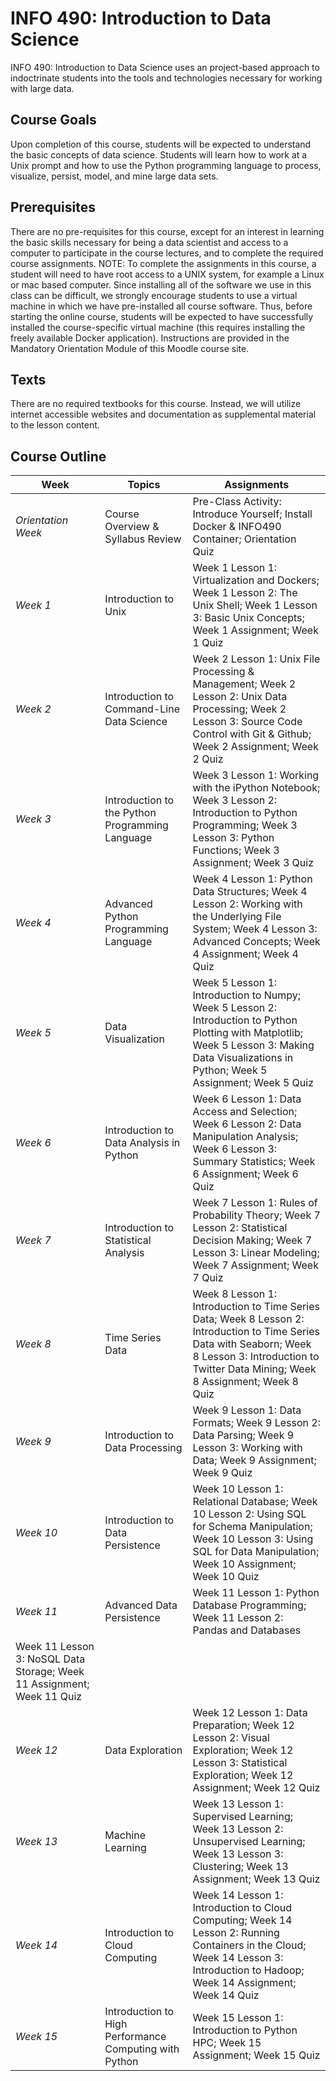 # INFO 490: Introduction to Data Science #

INFO 490: Introduction to Data Science uses an project-based approach to indoctrinate students into the tools and technologies necessary for working with large data.

## Course Goals ##
Upon completion of this course, students will be expected to understand the basic concepts of data science. Students will learn how to work at a Unix prompt and how to use the Python programming language to process, visualize, persist, model, and mine large data sets.

## Prerequisites ##

There are no pre-requisites for this course, except for an interest in learning the basic skills necessary for being a data scientist and access to a computer to participate in the course lectures, and to complete the required course assignments. NOTE: To complete the assignments in this course, a student will need to have root access to a UNIX system, for example a Linux or mac based computer. Since installing all of the software we use in this class can be difficult, we strongly encourage students to use a virtual machine in which we have pre-installed all course software. Thus, before starting the online course, students will be expected to have successfully installed the course-specific virtual machine (this requires installing the freely available Docker application). Instructions are provided in the Mandatory Orientation Module of this Moodle course site.

## Texts ##

There are no required textbooks for this course. Instead, we will utilize internet accessible websites and documentation as supplemental material to the lesson content.

## Course Outline ##

| **Week** | **Topics**| **Assignments**|
|----------|-----------|----------------|
|*Orientation Week*| Course Overview & Syllabus Review| Pre-Class Activity: Introduce Yourself; Install Docker & INFO490 Container; Orientation Quiz|
|*Week 1*| Introduction to Unix| Week 1 Lesson 1: Virtualization and Dockers; Week 1 Lesson 2: The Unix Shell; Week 1 Lesson 3: Basic Unix Concepts; Week 1 Assignment; Week 1 Quiz|
|*Week 2*| Introduction to Command-Line Data Science | Week 2 Lesson 1: Unix File Processing & Management; Week 2 Lesson 2: Unix Data Processing; Week 2 Lesson 3: Source Code Control with Git & Github; Week 2 Assignment; Week 2 Quiz|
| *Week 3*| Introduction to the Python Programming Language| Week 3 Lesson 1: Working with the iPython Notebook; Week 3 Lesson 2: Introduction to Python Programming; Week 3 Lesson 3: Python Functions; Week 3 Assignment; Week 3 Quiz|
| *Week 4*| Advanced Python Programming Language|Week 4 Lesson 1: Python Data Structures; Week 4 Lesson 2: Working with the Underlying File System; Week 4 Lesson 3: Advanced Concepts; Week 4 Assignment; Week 4 Quiz|
|*Week 5*| Data Visualization|Week 5 Lesson 1: Introduction to Numpy; Week 5 Lesson 2: Introduction to Python Plotting with Matplotlib; Week 5 Lesson 3: Making Data Visualizations in Python; Week 5 Assignment; Week 5 Quiz |
|*Week 6*| Introduction to Data Analysis in Python|Week 6 Lesson 1: Data Access and Selection; Week 6 Lesson 2: Data Manipulation Analysis; Week 6 Lesson 3: Summary Statistics; Week 6 Assignment; Week 6 Quiz |
|*Week 7*| Introduction to Statistical Analysis|Week 7 Lesson 1: Rules of Probability Theory; Week 7 Lesson 2: Statistical Decision Making; Week 7 Lesson 3: Linear Modeling; Week 7 Assignment; Week 7 Quiz |
|*Week 8*| Time Series Data|Week 8 Lesson 1: Introduction to Time Series Data; Week 8 Lesson 2: Introduction to Time Series Data with Seaborn; Week 8 Lesson 3: Introduction to Twitter Data Mining; Week 8 Assignment; Week 8 Quiz |
|*Week 9*| Introduction to Data Processing|Week 9 Lesson 1: Data Formats; Week 9 Lesson 2: Data Parsing; Week 9 Lesson 3: Working with Data; Week 9 Assignment; Week 9 Quiz |
|*Week 10*| Introduction to Data Persistence|Week 10 Lesson 1: Relational Database; Week 10 Lesson 2: Using SQL for Schema Manipulation; Week 10 Lesson 3: Using SQL for Data Manipulation; Week 10 Assignment; Week 10 Quiz |
|*Week 11*| Advanced Data Persistence | Week 11 Lesson 1: Python Database Programming; Week 11 Lesson 2: Pandas and Databases
Week 11 Lesson 3: NoSQL Data Storage; Week 11 Assignment; Week 11 Quiz |
|*Week 12*| Data Exploration|Week 12 Lesson 1: Data Preparation; Week 12 Lesson 2: Visual Exploration; Week 12 Lesson 3: Statistical Exploration; Week 12 Assignment; Week 12 Quiz |
|*Week 13*| Machine Learning|Week 13 Lesson 1: Supervised Learning; Week 13 Lesson 2: Unsupervised Learning; Week 13 Lesson 3: Clustering; Week 13 Assignment; Week 13 Quiz |
|*Week 14*| Introduction to Cloud Computing|Week 14 Lesson 1: Introduction to Cloud Computing; Week 14 Lesson 2: Running Containers in the Cloud; Week 14 Lesson 3: Introduction to Hadoop; Week 14 Assignment; Week 14 Quiz |
|*Week 15*| Introduction to High Performance Computing with Python|Week 15 Lesson 1: Introduction to Python HPC; Week 15 Assignment; Week 15 Quiz |

